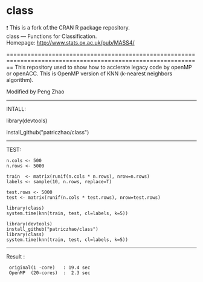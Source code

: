 # class
:exclamation: This is a fork of.the CRAN R package repository.  class — Functions for Classification.
Homepage: http://www.stats.ox.ac.uk/pub/MASS4/  


==============================================================================================================
This repository used to show how to acclerate legacy code by openMP or openACC.
This is OpenMP version of KNN (k-nearest neighbors algorithm).

Modified by Peng Zhao

------------------------------------------------------------------------------------------------------------
INTALL:

library(devtools)

install_github("patriczhao/class")

-----------------------------------------------------------------------------------------------------------
TEST:

    n.cols <- 500 
    n.rows <- 5000 
  
    train  <- matrix(runif(n.cols * n.rows), nrow=n.rows)
    labels <- sample(10, n.rows, replace=T) 

    test.rows <- 5000  
    test <- matrix(runif(n.cols * test.rows), nrow=test.rows)

    library(class)
    system.time(knn(train, test, cl=labels, k=5))
    
    library(devtools)
    install_github("patriczhao/class")
    library(class)
    system.time(knn(train, test, cl=labels, k=5))


-----------------------------------------------------------------------------------------------------------
Result :

     original(1 -core)   : 19.4 sec
     OpenMP  (20-cores)  :  2.3 sec
